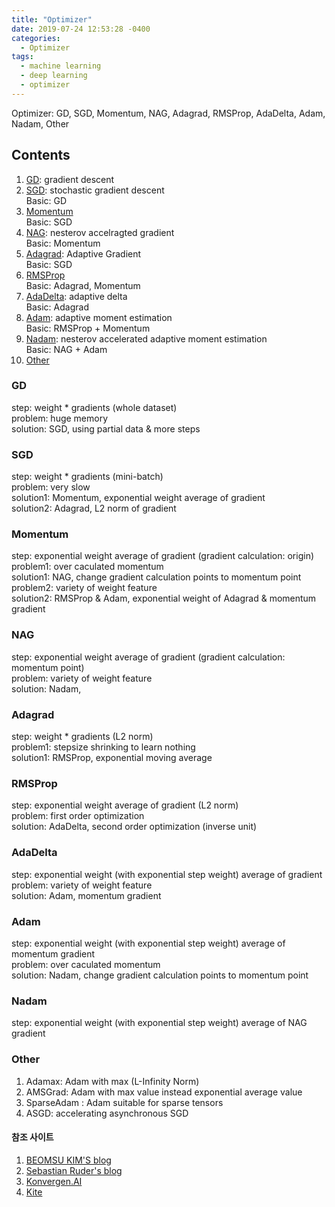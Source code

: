 ```yaml
---
title: "Optimizer"
date: 2019-07-24 12:53:28 -0400
categories:
  - Optimizer
tags:
  - machine learning
  - deep learning
  - optimizer
---
```


Optimizer: GD, SGD, Momentum, NAG, Adagrad, RMSProp, AdaDelta, Adam, Nadam, Other

## Contents  
  1. [GD](#gd): gradient descent  
  2. [SGD](#sgd): stochastic gradient descent  
    Basic: GD
  3. [Momentum](#momentum)  
    Basic: SGD
  4. [NAG](#nag): nesterov accelragted gradient    
    Basic: Momentum
  5. [Adagrad](#adagrad): Adaptive Gradient  
    Basic: SGD
  6. [RMSProp](#rmsprop)  
    Basic: Adagrad, Momentum
  7. [AdaDelta](#adadelta): adaptive delta  
    Basic: Adagrad
  8. [Adam](#adam): adaptive moment estimation  
    Basic: RMSProp + Momentum
  9. [Nadam](#nadam): nesterov accelerated adaptive moment estimation  
    Basic: NAG + Adam
  10. [Other](#other)  
  
### GD
  step: weight * gradients (whole dataset)  
  problem: huge memory  
  solution: SGD, using partial data & more steps
### SGD
  step: weight * gradients (mini-batch)  
  problem: very slow  
  solution1: Momentum, exponential weight average of gradient  
  solution2: Adagrad, L2 norm of gradient
### Momentum
  step: exponential weight average of gradient (gradient calculation: origin)  
  problem1: over caculated momentum  
  solution1: NAG, change gradient calculation points to momentum point  
  problem2: variety of weight feature  
  solution2: RMSProp & Adam, exponential weight of Adagrad & momentum gradient
### NAG
  step: exponential weight average of gradient (gradient calculation: momentum point)  
  problem: variety of weight feature  
  solution: Nadam, 
### Adagrad
  step: weight * gradients (L2 norm)  
  problem1: stepsize shrinking to learn nothing  
  solution1: RMSProp, exponential moving average
### RMSProp
  step: exponential weight average of gradient (L2 norm)  
  problem: first order optimization  
  solution: AdaDelta, second order optimization (inverse unit)
### AdaDelta
  step: exponential weight (with exponential step weight) average of gradient  
  problem: variety of weight feature  
  solution: Adam, momentum gradient
### Adam
  step: exponential weight (with exponential step weight) average of momentum gradient  
  problem: over caculated momentum  
  solution: Nadam, change gradient calculation points to momentum point
### Nadam
  step: exponential weight (with exponential step weight) average of NAG gradient  

### Other
  1. Adamax: Adam with max (L-Infinity Norm)
  2. AMSGrad: Adam with max value instead exponential average value
  3. SparseAdam : Adam suitable for sparse tensors
  4. ASGD: accelerating asynchronous SGD
  
#### 참조 사이트
1. [BEOMSU KIM'S blog][beomsu_kims_blog]  
2. [Sebastian Ruder's blog][Sebastian_Ruders_blog]  
3. [Konvergen.AI][Konvergen_AI]  
4. [Kite][Kite]  

[beomsu_kims_blog]: http://shuuki4.github.io/deep%20learning/2016/05/20/Gradient-Descent-Algorithm-Overview.html  
[Sebastian_Ruders_blog]: http://ruder.io/optimizing-gradient-descent/
[Konvergen_AI]: https://medium.com/konvergen/modifying-adam-to-use-nesterov-accelerated-gradients-nesterov-accelerated-adaptive-moment-67154177e1fd  
[Kite]: https://kite.com/python/docs/torch.optim.SparseAdam  
